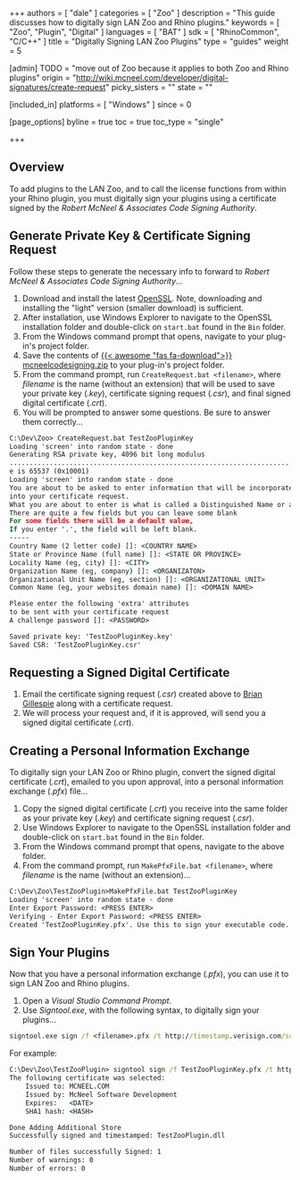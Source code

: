 +++
authors = [ "dale" ]
categories = [ "Zoo" ]
description = "This guide discusses how to digitally sign LAN Zoo and Rhino plugins."
keywords = [ "Zoo", "Plugin", "Digital" ]
languages = [ "BAT" ]
sdk = [ "RhinoCommon", "C/C++" ]
title = "Digitally Signing LAN Zoo Plugins"
type = "guides"
weight = 5

[admin]
TODO = "move out of Zoo because it applies to both Zoo and Rhino plugins"
origin = "http://wiki.mcneel.com/developer/digital-signatures/create-request"
picky_sisters = ""
state = ""

[included_in]
platforms = [ "Windows" ]
since = 0

[page_options]
byline = true
toc = true
toc_type = "single"

+++


## Overview

To add plugins to the LAN Zoo, and to call the license functions from within your Rhino plugin, you must digitally sign your plugins using a certificate signed by the *Robert McNeel & Associates Code Signing Authority*.

## Generate Private Key & Certificate Signing Request

Follow these steps to generate the necessary info to forward to *Robert McNeel & Associates Code Signing Authority*...

1. Download and install the latest [OpenSSL](https://slproweb.com/products/Win32OpenSSL.html). Note, downloading and installing the "light" version (smaller download) is sufficient.
2. After installation, use Windows Explorer to navigate to the OpenSSL installation folder and double-click on `start.bat` found in the `Bin` folder.
3. From the Windows command prompt that opens, navigate to your plug-in's project folder.
4. Save the contents of [{{< awesome "fas fa-download">}} ](/files/mcneelcodesigning.zip) [mcneelcodesigning.zip](/files/mcneelcodesigning.zip) to your plug-in's project folder.
5. From the command prompt, run `CreateRequest.bat <filename>`, where *filename* is the name (without an extension) that will be used to save your private key (*.key*), certificate signing request (*.csr*), and final signed digital certificate (*.crt*).
6. You will be prompted to answer some questions.  Be sure to answer them correctly...

```cmd
C:\Dev\Zoo> CreateRequest.bat TestZooPluginKey
Loading 'screen' into random state - done
Generating RSA private key, 4096 bit long modulus
................................................................................
e is 65537 (0x10001)
Loading 'screen' into random state - done
You are about to be asked to enter information that will be incorporated
into your certificate request.
What you are about to enter is what is called a Distinguished Name or a DN.
There are quite a few fields but you can leave some blank
For some fields there will be a default value,
If you enter '.', the field will be left blank.
-----
Country Name (2 letter code) []: <COUNTRY NAME>
State or Province Name (full name) []: <STATE OR PROVINCE>
Locality Name (eg, city) []: <CITY>
Organization Name (eg, company) []: <ORGANIZATON>
Organizational Unit Name (eg, section) []: <ORGANIZATIONAL UNIT>
Common Name (eg, your websites domain name) []: <DOMAIN NAME>

Please enter the following 'extra' attributes
to be sent with your certificate request
A challenge password []: <PASSWORD>

Saved private key: 'TestZooPluginKey.key'
Saved CSR: 'TestZooPluginKey.csr'
```

## Requesting a Signed Digital Certificate

1. Email the certificate signing request (*.csr*) created above to <a href="mailto:brian@mcneel.com"><span class="glyphicon glyphicon-envelope"></span></a> [Brian Gillespie](mailto:brian@mcneel.com) along with a certificate request.
2. We will process your request and, if it is approved, will send you a signed digital certificate (*.crt*).

## Creating a Personal Information Exchange

To digitally sign your LAN Zoo or Rhino plugin, convert the signed digital certificate (*.crt*), emailed to you upon approval, into a personal information exchange (*.pfx*) file...

1. Copy the signed digital certificate (*.crt*) you receive into the same folder as your private key (*.key*) and certificate signing request (*.csr*). 
2. Use Windows Explorer to navigate to the OpenSSL installation folder and double-click on `start.bat` found in the `Bin` folder.
3. From the Windows command prompt that opens, navigate to the above folder.
4. From the command prompt, run `MakePfxFile.bat <filename>`, where *filename* is the name (without an extension)...

```cmd
C:\Dev\Zoo\TestZooPlugin>MakePfxFile.bat TestZooPluginKey
Loading 'screen' into random state - done
Enter Export Password: <PRESS ENTER>
Verifying - Enter Export Password: <PRESS ENTER>
Created 'TestZooPluginKey.pfx'. Use this to sign your executable code.
```

## Sign Your Plugins

Now that you have a personal information exchange (*.pfx*), you can use it to sign LAN Zoo and Rhino plugins. 

1. Open a *Visual Studio Command Prompt*.
2. Use *Signtool.exe*, with the following syntax, to digitally sign your plugins...

```cmd
signtool.exe sign /f <filename>.pfx /t http://timestamp.verisign.com/scripts/timstamp.dll /v <plugin>
```

For example:

```cmd
C:\Dev\Zoo\TestZooPlugin> signtool sign /f TestZooPluginKey.pfx /t http://timestamp.verisign.com/scripts/timstamp.dll /v TestZooPlugin.dll
The following certificate was selected:
    Issued to: MCNEEL.COM
    Issued by: McNeel Software Development
    Expires:   <DATE>
    SHA1 hash: <HASH>

Done Adding Additional Store
Successfully signed and timestamped: TestZooPlugin.dll

Number of files successfully Signed: 1
Number of warnings: 0
Number of errors: 0
```
